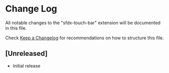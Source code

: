 # Change Log
All notable changes to the "sfdx-touch-bar" extension will be documented in this file.

Check [Keep a Changelog](http://keepachangelog.com/) for recommendations on how to structure this file.

## [Unreleased]
- Initial release